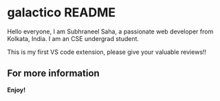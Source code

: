# galactico README

Hello everyone, I am Subhraneel Saha, a passionate web developer from Kolkata, India.
I am an CSE undergrad student.

This is my first VS code extension, please give your valuable reviews!!

## For more information


**Enjoy!**

